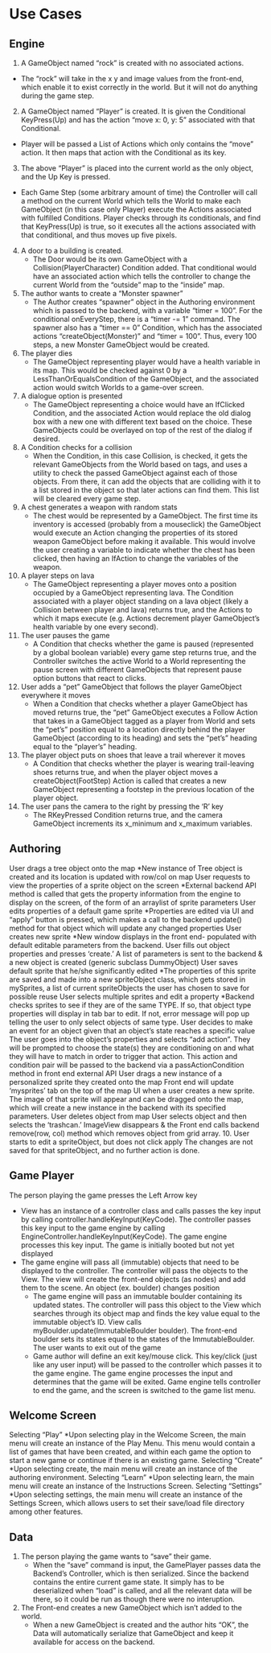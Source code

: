 # Use Cases

## Engine

1. A GameObject named “rock” is created with no associated actions. 
* The “rock” will take in the x y and image values from the front-end, which enable it to exist correctly in the world. But it will not do anything during the game step.
2. A GameObject named “Player” is created. It is given the Conditional KeyPress(Up) and has the action “move x: 0, y: 5” associated with that Conditional.  
* Player will be passed a List of Actions which only contains the “move” action. It then maps that action with the Conditional as its key.
3. The above “Player” is placed into the current world as the only object, and the Up Key is pressed. 
* Each Game Step (some arbitrary amount of time) the Controller will call a method on the current World which tells the World to make each GameObject (in this case only Player) execute the Actions associated with fulfilled Conditions. Player checks through its conditionals, and find that KeyPress(Up) is true, so it executes all the actions associated with that conditional, and thus moves up five pixels.
4. A door to a building is created.
	* The Door would be its own GameObject with a Collision(PlayerCharacter) Condition added. That conditional would have an associated action which tells the controller to change the current World from the “outside” map to the “inside” map.
5. The author wants to create a “Monster spawner”
	* The Author creates “spawner” object in the Authoring environment which is passed to the backend, with a variable “timer = 100”. For the conditional onEveryStep, there is a “timer -= 1” command. The spawner also has a “timer == 0” Condition, which has the associated actions “createObject(Monster)” and “timer = 100”. Thus, every 100 steps, a new Monster GameObject would be created.
6. The player dies
	* The GameObject representing player would have a health variable in its map. This would be checked against 0 by a LessThanOrEqualsCondition of the GameObject, and the associated action would switch Worlds to a game-over screen. 
7. A dialogue option is presented
	* The GameObject representing a choice would have an IfClicked Condition, and the associated Action would replace the old dialog box with a new one with different text based on the choice. These GameObjects could be overlayed on top of the rest of the dialog if desired. 
8. A Condition checks for a collision
	* When the Condition, in this case Collision, is checked, it gets the relevant GameObjects from the World based on tags, and uses a utility to check the passed GameObject against each of those objects. From there, it can add the objects that are colliding with it to a list stored in the object so that later actions can find them. This list will be cleared every game step. 
9. A chest generates a weapon with random stats
	* The chest would be represented by a GameObject. The first time its inventory is accessed (probably from a mouseclick) the GameObject would execute an Action changing the properties of its stored weapon GameObject before making it available. This would involve the user creating a variable to indicate whether the chest has been clicked, then having an IfAction to change the variables of the weapon.
10. A player steps on lava
	* The GameObject representing a player moves onto a position occupied by a GameObject representing lava. The Condition associated with a player object standing on a lava object (likely a Collision between player and lava) returns true, and the Actions to which it maps execute (e.g. Actions decrement player GameObject’s health variable by one every second).
11. The user pauses the game
	* A Condition that checks whether the game is paused (represented by a global boolean variable) every game step returns true, and the Controller switches the active World to a World representing the pause screen with different GameObjects that represent pause option buttons that react to clicks.
12. User adds a “pet” GameObject that follows the player GameObject everywhere it moves
	* When a Condition that checks whether a player GameObject has moved returns true, the “pet” GameObject executes a Follow Action that takes in a GameObject tagged as a player from World and sets the “pet’s” position equal to a location directly behind the player GameObject (according to its heading) and sets the “pet’s” heading equal to the “player’s” heading.
13. The player object puts on shoes that leave a trail wherever it moves
	* A Condition that checks whether the player is wearing trail-leaving shoes returns true, and when the player object moves a createObject(FootStep) Action is called that creates a new GameObject representing a footstep in the previous location of the player object.
14. The user pans the camera to the right by pressing the ‘R’ key
	* The RKeyPressed Condition returns true, and the camera GameObject increments its x_minimum and x_maximum variables.



## Authoring
User drags a tree object onto the map
	*New instance of Tree object is created and its location is updated with row/col on map
User requests to view the properties of a sprite object on the screen
*External backend API method is called that gets the property information from the 
engine to display on the screen, of the form of an arraylist of sprite parameters
User edits properties of a default game sprite
*Properties are edited via UI and “apply” button is pressed, which makes a call to the backend update() method for that object which will update any changed properties
User creates new sprite
	*New window displays in the front end- populated with default editable parameters from 
the backend. User fills out object properties and presses ‘create.’ A list of parameters is sent to the backend & a new object is created (generic subclass DummyObject)
User saves default sprite that he/she significantly edited
	*The properties of this sprite are saved and made into a new spriteObject class, which 
gets stored in mySprites, a list of current spriteObjects the user has chosen to save for 
possible reuse
User selects multiple sprites and edit a property
	*Backend checks sprites to see if they are of the same TYPE. If so, that object type 
properties will display in tab bar to edit. If not, error message will pop up telling the user 
to only select objects of same type.
User decides to make an event for an object given that an object’s state reaches a specific value
The user goes into the object’s properties and selects “add action”. They will be prompted to choose the state(s) they are conditioning on and what they will have to match in order to trigger that action. This action and condition pair will be passed to the backend via a passActionCondition method in front end external API
User drags a new instance of a personalized sprite they created onto the map
	Front end will update ‘mysprites’ tab on the top of the map UI when a user creates a new
sprite. The image of that sprite will appear and can be dragged onto the map, which will 
create a new instance in the backend with its specified parameters.
User deletes object from map
	User selects object and then selects the ‘trashcan.’ ImageView disappears & the Front 
end calls backend remove(row, col) method which removes object from grid array.
     10.  User starts to edit a spriteObject, but does not click apply
The changes are not saved for that spriteObject, and no further action is done.


 
	

	
	


## Game Player

The person playing the game presses the Left Arrow key
* View has an instance of a controller class and calls passes the key input by calling controller.handleKeyInput(KeyCode). The controller passes this key input to the game engine by calling EngineController.handleKeyInput(KeyCode). The game engine processes this key input.
The game is initially booted but not yet displayed
* The game engine will pass all (immutable) objects that need to be displayed to the controller. The controller will pass the objects to the View. The view will create the front-end objects (as nodes) and add them to the scene.
An object (ex. boulder) changes position
	* The game engine will pass an immutable boulder containing its updated states. The controller will pass this object to the View which searches through its object map and finds the key value equal to the immutable object’s ID. View calls myBoulder.update(ImmutableBoulder boulder). The front-end boulder sets its states equal to the states of the ImmutableBoulder.
The user wants to exit out of the game
	* Game author will define an exit key/mouse click. This key/click (just like any user input) will be passed to the controller which passes it to the game engine. The game engine processes the input and determines that the game will be exited. Game engine tells controller to end the game, and the screen is switched to the game list menu.

## Welcome Screen
Selecting “Play”
*Upon selecting play in the Welcome Screen, the main menu will create an instance of the Play Menu. This menu would contain a list of games that have been created, and within each game the option to start a new game or continue if there is an existing game.
Selecting “Create”
*Upon selecting create, the main menu will create an instance of the authoring environment.
Selecting “Learn”
*Upon selecting learn, the main menu will create an instance of the Instructions Screen.
Selecting “Settings”
*Upon selecting settings, the main menu will create an instance of the Settings Screen, which allows users to set their save/load file directory among other features.

## Data

1. The person playing the game wants to “save” their game.
	* When the “save” command is input, the GamePlayer passes data the Backend’s Controller, which is then serialized. Since the backend contains the entire current game state. It simply has to be deserialized when “load” is called, and all the relevant data will be there, so it could be run as though there were no interuption. 
2. The Front-end creates a new GameObject which isn’t added to the world.
	* When a new GameObject is created and the author hits “OK”, the Data will automatically serialize that GameObject and keep it available for access on the backend.
